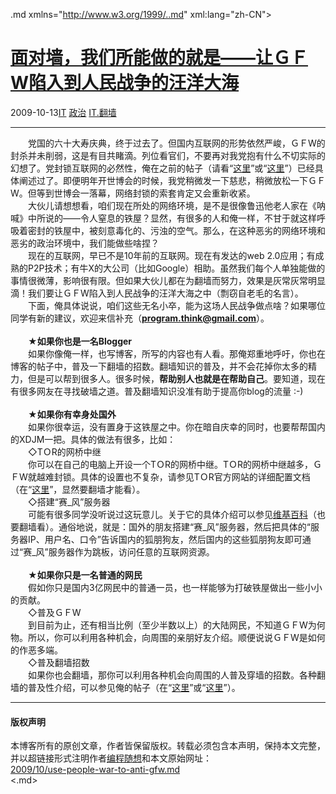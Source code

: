 <!DOCTYPE.md>
.md xmlns="http://www.w3.org/1999/..md" xml:lang="zh-CN">
<head>
<meta http-equiv="Content-Type" content="text.md; charset=utf-8" />
<meta name="generator" content="Python script by program.think@gmail.com" />
<meta name="provider" content="program-think.blogspot.com" />
<link type="text/css" rel="stylesheet" href="../../css/program-think.css" />
<title>面对墙，我们所能做的就是——让ＧＦW陷入到人民战争的汪洋大海 - 编程随想的博客</title>
</head>
<body>
<div id="main" style="width:100%;">
<h1><a href="../../index.md" title="回到首页">面对墙，我们所能做的就是——让ＧＦW陷入到人民战争的汪洋大海</a></h1>
<div class="post-info"><span class="date-header">2009-10-13</span><a href="../../tags/IT.md" class="tag">IT</a> <a href="../../tags/E694BFE6B2BB.md" class="tag">政治</a> <a href="../../tags/IT.E7BFBBE5A299.md" class="tag">IT.翻墙</a> </div>
<hr>
<div class="post">
　　党国的六十大寿庆典，终于过去了。但国内互联网的形势依然严峻，ＧＦW的封杀并未削弱，这是有目共睹滴。列位看官们，不要再对我党抱有什么不切实际的幻想了。党封锁互联网的必然性，俺在之前的帖子（请看“<a href="http://program-think.spaces.live.com/blog/cns%21F5B0090663FEEADA%21149.entry" target="_blank">这里</a>”或“<a href="../../2009/07/party-pk-internet.md" target="_blank">这里</a>”）已经具体阐述过了。即便明年开世博会的时候，我党稍微发一下慈悲，稍微放松一下ＧＦW。但等到世博会一落幕，网络封锁的索套肯定又会重新收紧。<br />　　大伙儿请想想看，咱们现在所处的网络环境，是不是很像鲁迅他老人家在《呐喊》中所说的——令人窒息的铁屋？显然，有很多的人和俺一样，不甘于就这样呼吸着密封的铁屋中，被刻意毒化的、污浊的空气。那么，在这种恶劣的网络环境和恶劣的政治环境中，我们能做些啥捏？<br />　　现在的互联网，早已不是10年前的互联网。现在有发达的web 2.0应用；有成熟的P2P技术；有牛X的大公司（比如Google）相助。虽然我们每个人单独能做的事情很微薄，影响很有限。但如果大伙儿都在为翻墙而努力，效果是灰常灰常明显滴！我们要让ＧＦW陷入到人民战争的汪洋大海之中（剽窃自老毛的名言）。<br />　　下面，俺具体说说，咱们这些无名小卒，能为这场人民战争做点啥？如果哪位同学有新的建议，欢迎来信补充（<a href="mailto:program.think@gmail.com" target="_blank" rel="nofollow"><b>program.think@gmail.com</b></a>）。<br /><br />　　★<b>如果你也是一名Blogger</b><br />　　如果你像俺一样，也写博客，所写的内容也有人看。那俺郑重地呼吁，你也在博客的帖子中，普及一下翻墙的招数。翻墙知识的普及，并不会花掉你太多的精力，但是可以帮到很多人。很多时候，<b>帮助别人也就是在帮助自己</b>。要知道，现在有很多网友在寻找破墙之道。普及翻墙知识没准有助于提高你blog的流量 :-)<br /><br />　　★<b>如果你有幸身处国外</b><br />　　如果你很幸运，没有置身于这铁屋之中。你在暗自庆幸的同时，也要帮帮国内的XDJM一把。具体的做法有很多，比如：<br />　　◇TＯR的网桥中继<br />　　你可以在自己的电脑上开设一个TＯR的网桥中继。TＯR的网桥中继越多，ＧＦW就越难封锁。具体的设置也不复杂，请参见TＯR官方网站的详细配置文档（在“<a href="https://www.torproject.org/docs/tor-doc-relay.md.zh-cn" target="_blank" rel="nofollow">这里</a>”，显然要翻墙才能看）。<br />　　◇搭建“赛_风”服务器<br />　　可能有很多同学没听说过这玩意儿。关于它的具体介绍可以参见<a href="http://zh.wikipedia.org/wiki/%E8%B3%BD%E9%A2%A8" target="_blank" rel="nofollow">维基百科</a>（也要翻墙看）。通俗地说，就是：国外的朋友搭建“赛_风”服务器，然后把具体的“服务器IP、用户名、口令”告诉国内的狐朋狗友，然后国内的这些狐朋狗友即可通过“赛_风”服务器作为跳板，访问任意的互联网资源。<br /><br />　　★<b>如果你只是一名普通的网民</b><br />　　假如你只是国内3亿网民中的普通一员，也一样能够为打破铁屋做出一些小小的贡献。<br />　　◇普及ＧＦW<br />　　到目前为止，还有相当比例（至少半数以上）的大陆网民，不知道ＧＦW为何物。所以，你可以利用各种机会，向周围的亲朋好友介绍。顺便说说ＧＦW是如何的作恶多端。<br />　　◇普及翻墙招数<br />　　如果你也会翻墙，那你可以利用各种机会向周围的人普及穿墙的招数。各种翻墙的普及性介绍，可以参见俺的帖子（在“<a href="../../2009/05/how-to-break-through-gfw.md">这里</a>”或“<a href="http://docs.google.com/View?id=dcp5x843_14cwnngfds">这里</a>”）。<div class="blogger-post-footer">
</div>
<hr>
<div class="copyright">
<h4>版权声明</h4>
本博客所有的原创文章，作者皆保留版权。转载必须包含本声明，保持本文完整，并以超链接形式注明作者<a href="mailto:program.think@gmail.com">编程随想</a>和本文原始网址：<br>
<a href="2009/10/use-people-war-to-anti-gfw.md">2009/10/use-people-war-to-anti-gfw.md</a>
</div>
</div>
</body>
<.md>

